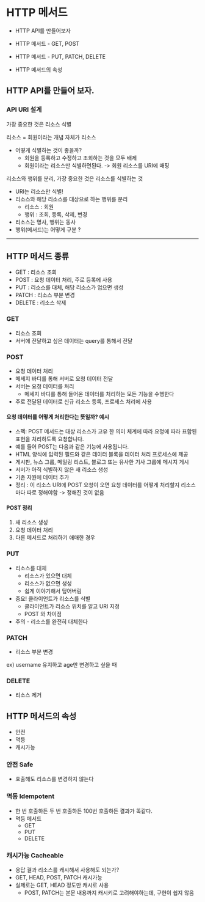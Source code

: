 # HTTP 메서드

- HTTP API를 만들어보자 

- HTTP 메서드 - GET, POST 

- HTTP 메서드 - PUT, PATCH, DELETE 

- HTTP 메서드의 속성



## HTTP API를 만들어 보자.

### API URI 설계

가장 중요한 것은 리소스 식별

리소스 = 회원이라는 개념 자체가 리소스

- 어떻게 식별하는 것이 좋을까?
  - 회원을 등록하고 수정하고 조회하는 것을 모두 배제
  - 회원이라는 리소스만 식별하면된다. -> 회원 리소스를 URI에 매핑

리소스와 행위를 분리, 가장 중요한 것은 리소스를 식별하는 것

- URI는 리소스만 식별!
- 리소스와 해당 리소스를 대상으로 하는 행위를 분리
  - 리소스 : 회원
  - 행위 : 조회, 등록, 삭제, 변경
- 리소스는 명사, 행위는 동사
- 행위(메서드)는 어떻게 구분 ?

---------

## HTTP 메서드 종류

- GET : 리소스 조회
- POST  : 요청 데이터 처리, 주로 등록에 사용
- PUT : 리소스를 대체, 해당 리소스가 업으면 생성
- PATCH : 리소스 부분 변경
- DELETE : 리소스 삭제



### GET

- 리소스 조회
- 서버에 전달하고 싶은 데이터는 query를 통해서 전달



### POST

- 요청 데이터 처리
- 메세지 바디를 통해 서버로 요청 데이터 전달
- 서버는 요청 데이터를 처리
  - 메세지 바디를 통해 들어온 데이터를 처리하는 모든 기능을 수행한다
- 주로 전달된 데이터로 신규 리소스 등록, 프로세스 처리에 사용



#### 요청 데이터를 어떻게 처리한다는 뜻일까? 예시

- 스펙: POST 메서드는 대상 리소스가 고유 한 의미 체계에 따라 요청에 따라 표함된 표현을 처리하도록 요청합니다.
- 예를 들어 POST는 다음과 같은 기능에 사용됩니다. 
- HTML 양식에 입력된 필드와 같은 데이터 블록을 데이터 처리 프로세스에 제공
- 게시판,  뉴스 그룹, 메일링 리스트, 블로그 또는 유사한 기사 그룹에 메시지 게시
- 서버가 아직 식별하지 않은 새 리소스 생성
- 기존 자원에 데이터 추가
- 정리 : 이 리소스 URI에 POST 요청이 오면 요청 데이터를 어떻게 처리할지 리소스마다 따로 정해야함 -> 정해진 것이 없음



#### POST 정리

1. 새 리소스 생성
2. 요청 데이터 처리
3. 다른 메서드로 처리하기 애매한 경우



### PUT

- 리소스를 대체
  - 리소스가 있으면 대체
  - 리소스가 없으면 생성
  - 쉽게 이야기해서 덮어버림
- 중요! 클라이언트가 리소스를 식별
  - 클라이언트가 리소스 위치를 알고 URI 지정
  - POST 와 차이점
- 주의 - 리소스를 완전히 대체한다



### PATCH

- 리소스 부분 변경

ex) username 유지하고 age만 변경하고 싶을 때



### DELETE

- 리소스 제거



## HTTP 메서드의 속성

- 안전
- 멱등
- 캐시가능

### 안전 Safe

- 호출해도 리소스를 변경하지 않는다



### 멱등 Idempotent

- 한 번 호출하든 두 번 호출하든 100번 호출하든 결과가 똑같다.
- 멱등 메서드
  - GET 
  - PUT
  - DELETE



### 캐시가능 Cacheable

- 응답 결과 리소스를 캐시해서 사용해도 되는가?
- GET, HEAD, POST, PATCH 캐시가능
- 실제로는 GET, HEAD 정도만 캐시로 사용
  - POST, PATCH는 본문 내용까지 캐시키로 고려해야하는데, 구현이 쉽지 않음









